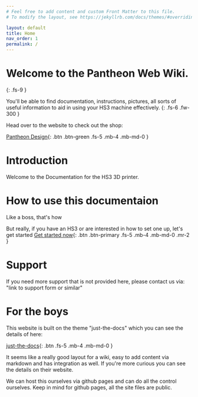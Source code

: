 ```yaml
---
# Feel free to add content and custom Front Matter to this file.
# To modify the layout, see https://jekyllrb.com/docs/themes/#overriding-theme-defaults

layout: default
title: Home
nav_order: 1
permalink: /
---
```


# Welcome to the Pantheon Web Wiki.
{: .fs-9 }

You'll be able to find documentation, instructions, pictures, all sorts of useful information to aid in using your HS3 machine effectively.
{: .fs-6 .fw-300 }

Head over to the website to check out the shop:

[Pantheon Design](https://www.pantheondesign.com/){: .btn .btn-green .fs-5 .mb-4 .mb-md-0 }

# Introduction
Welcome to the Documentation for the HS3 3D printer.

# How to use this documentaion
Like a boss, that's how

But really, if you have an HS3 or are interested in how to set one up, let's get started [Get started now](docs/Guide){: .btn .btn-primary .fs-5 .mb-4 .mb-md-0 .mr-2 }

# Support
If you need more support that is not provided here, please contact us via: "link to support form or similar"

# For the boys
This website is built on the theme "just-the-docs" which you can see the details of here: 

[just-the-docs](https://just-the-docs.github.io/just-the-docs/){: .btn .fs-5 .mb-4 .mb-md-0 }

It seems like a really good layout for a wiki, easy to add content via markdown and has integration as well. If you're more curious you can see the details on their website.

We can host this ourselves via github pages and can do all the control ourselves. Keep in mind for github pages, all the site files are public. 